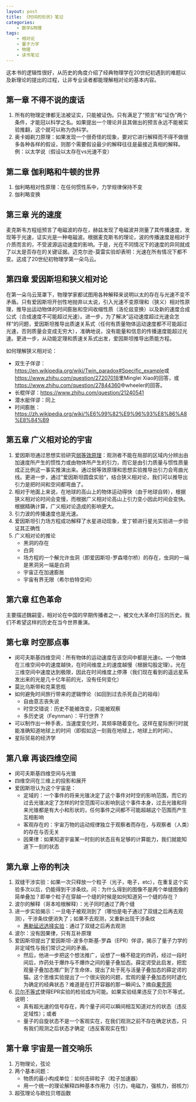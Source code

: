 ```yaml
---
layout: post
title: 《时间的形状》笔记
categories:
    - 数学&物理
tags:
    - 相对论
    - 量子力学
    - 物理
    - 读书笔记
---
```


这本书的逻辑性很好，从历史的角度介绍了经典物理学在20世纪初遇到的难题以及新理论的提出的过程，让非专业读者都能理解相对论的基本内容。

## 第一章 不得不说的废话

1. 所有的物理定律都无法被证实，只能被证伪。只有满足了“预言”和“证伪”两个条件，才能冠以科学之名。如果提出一个理论并且其做出的预言永远不能被实验推翻，这个就可以称为伪科学。
1. 奥卡姆剃刀原理：如果发现一个很奇怪的现象，要对它进行解释而不得不做很多各种各样的假设，则那个需要假设最少的解释往往是最接近真相的解释。例：以太学说（假设以太存在vs光速不变）

## 第二章 伽利略和牛顿的世界

1. 伽利略相对性原理：在任何惯性系中，力学规律保持不变
1. 伽利略变换

## 第三章 光的速度

麦克斯韦方程组预言了电磁波的存在，赫兹发现了电磁波并测量了其传播速度，发现等于光速，证实光是一种电磁波。根据麦克斯韦的理论，波的传播速度是相对于介质而言的，不受波源运动速度的影响。于是，光在不同情况下的速度的异同就成了以太是否存在的关键证据。迈克尔逊-莫雷实验却表明：光速在所有情况下都不变。这成了20世纪初物理学第一朵乌云。

## 第四章 爱因斯坦和狭义相对论

在第一朵乌云笼罩下，物理学家都试图用各种解释来说明以太的存在与光速不变不矛盾。只有爱因斯坦开创性地抛弃以太说，引入光速不变原理和（狭义）相对性原理，推导出运动物体的时间膨胀和空间收缩性质（洛伦兹变换）以及新的速度合成公式（合成速度不可能超过光速）。进一步，为了解决”运动速度超过光速会怎样“的问题，爱因斯坦推导出质速关系式（任何有质量物体运动速度都不可能超过光速，否则质量会变成无穷大），准确地说，没有能量和信息的传播速度能超过光速。更进一步，从动能定理和质速关系式出发，爱因斯坦推导出质能方程。

如何理解狭义相对论：

- 双生子佯谬：<https://en.wikipedia.org/wiki/Twin_paradox#Specific_example>或<https://www.zhihu.com/question/27207018>里Minglei Xiao的回答，或<https://www.zhihu.com/question/27844360>中wheeler的回答。
- 长棍佯谬：<https://www.zhihu.com/question/21240541>
- 潜水艇佯谬：同上
- 时间膨胀：<https://zh.wikipedia.org/wiki/%E6%99%82%E9%96%93%E8%86%A8%E8%84%B9>

## 第五章 广义相对论的宇宙

1. 爱因斯坦通过思想实验研究[弱等效原理](https://zh.wikipedia.org/wiki/%E7%AD%89%E6%95%88%E5%8E%9F%E7%90%86)：观测者不能在局部的区域内分辨出由加速度所产生的惯性力或由物体所产生的引力，而它是由引力质量与惯性质量成正比例这一事实推演出来。通过弱等效原理和思想实验推导出引力会弯曲光线。更进一步，通过”爱因斯坦圆盘实验“，结合狭义相对论，我们可以推导出引力是把时间和空间都弯曲了。
1. 相对于地面上来说，在地球的高山上的物体运动得快（由于地球自转），根据狭义相对论时间会变慢，而根据广义相对论高山上引力变小因此时间会变快。根据精确计算，广义相对论造成的影响更大。
1. 引力波的传播速度也是光速。
1. 爱因斯坦引力场方程成功解释了水星进动现象，爱丁顿进行星光实验进一步验证其正确性
1. 广义相对论的推论
   - 黑洞的存在
   - 白洞
   - 场方程的一个解允许虫洞（即爱因斯坦-罗森塔尔桥）的存在，虫洞的一端是黑洞另一端是白洞
   - 宇宙正在加速膨胀
   - 宇宙有界无限（希尔伯特空间）

## 第六章 红色革命

主要描述魏嗣銮，相对论在中国的早期传播者之一，被文化大革命打压的历史。我们不希望这样的历史在当今世界重演。

## 第七章 时空那点事

- 闵可夫斯基四维空间：所有物体的运动速度在该空间中都是光速c。一个物体在三维空间中的速度越快，在时间维度上的速度越慢（根据勾股定理）。光在三维空间中速度达到极限，因此在时间维度上停滞（我们现在看到的遥远星系发出来的光是几十亿年前的光，没有任何变化）
- 莫比乌斯带和克莱恩瓶
- 如何避免时间旅行带来的逻辑悖论（如回到过去杀死自己的祖母）
  - 自由意志丧失说
  - 时空交错说：历史不能被改变，只能被观察
  - 多历史说（Feynman）：平行世界？
- 可以制作出一种手表，当速度变化时，其频率随着变化。这样在星际旅行时就能准确知道地球上的时间（即假如这一刻我在地球上，地球上的时间）。
- 星际贸易的经济学

## 第八章 再谈四维空间

- 闵可夫斯基四维空间与光锥
- 四维空间在三维上的投影和展开
- 爱因斯坦认为这个宇宙是：
  - 定域的：一个事件的将来光锥决定了这个事件对时空的影响范围，而它的过去光锥决定了怎样的时空范围可以影响到这个事件本身，过去光锥和将来光锥都是有大小和形状的，任何事件之间都不可能超越这个范围而产生互相影响
  - 客观存在的：宇宙万物的运动规律独立于观察者而存在，与观察者（人类）的存在与否无关
  - 因果律：如果知道宇宙某一时刻的状态且有足够的计算能力，我们就能知道下一刻的状态

## 第九章 上帝的判决

1. 双缝干涉实验：如果一次只释放一个粒子（光子，电子，etc），在重复这个实验多次以后，仍能得到干涉条纹。问：为什么得到的图像不是两个单缝图像的简单叠加？即单个粒子在穿越一个缝的时候是如何知道另一个缝的存在？
1. 波尔的解释（哥本哈根解释）：光子同时通过了两个缝
1. 进一步实验揭示：一旦电子被观测到了（哪怕是电子通过了双缝之后再去观测），干涉条纹便消失了；如果不去观测，又重新出现干涉条纹
   - [惠勒延迟选择实验](https://zh.wikipedia.org/wiki/%E6%83%A0%E5%8B%92%E5%BB%B6%E8%BF%9F%E9%80%89%E6%8B%A9%E5%AE%9E%E9%AA%8C)：通过了双缝之后再去观测
1. 波尔：没有因果律，只有互补原理
1. 爱因斯坦提出了爱因斯坦-波多尔斯基-罗森（EPR）佯谬，揭示了量子力学的非定域性与我们常识之间的矛盾。
   - 然后，他进一步把这个想法推广，设想了一桶不稳定的炸药，经过一段时间后，炸药处于爆炸与不爆炸之间的量子叠加态。薛定谔受此启发，把宏观量子叠加态推广到了生命体，提出了处于死与活量子叠加态的薛定谔的猫。这个思维实验提出了一个很尖锐的问题，宏观的量子叠加态何时退化为确定的经典状态？难道是在打开容器的那一瞬间么？摘自[果壳网](http://www.guokr.com/article/440829/)
1. [贝尔不等式](https://zh.wikipedia.org/wiki/%E8%B4%9D%E5%B0%94%E5%AE%9A%E7%90%86)使得EPR实验的检验成为可能。如果实验结果违反了贝尔不等式，说明：
   - 真有超光速的信号存在，两个量子间可以瞬间相互知道对方的状态（违反定域性）；或者
   - 量子的自旋状态不是一个客观实在，在我们观测之前不存在确定状态，只有我们观测之后状态才确定（违反客观实在性）

## 第十章 宇宙是一首交响乐

1. 万物理论，弦论
1. 两个基本问题：
   - 物质的最小构成单位：如何击碎粒子（粒子加速器）
   - 用一个统一的理论解释四种基本作用力（引力，电磁力，强核力，弱核力）
1. 超弦理论与欧拉贝塔函数

